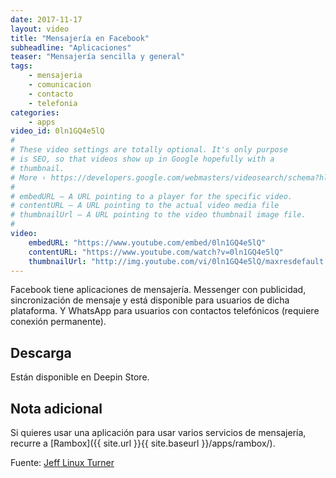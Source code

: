 ```yaml
---
date: 2017-11-17
layout: video
title: "Mensajería en Facebook"
subheadline: "Aplicaciones"
teaser: "Mensajería sencilla y general"
tags:
    - mensajeria
    - comunicacion
    - contacto
    - telefonia
categories:
    - apps
video_id: 0ln1GQ4e5lQ
#
# These video settings are totally optional. It's only purpose
# is SEO, so that videos show up in Google hopefully with a
# thumbnail.
# More › https://developers.google.com/webmasters/videosearch/schema?hl=en&rd=1
#
# embedURL – A URL pointing to a player for the specific video.
# contentURL – A URL pointing to the actual video media file
# thumbnailUrl – A URL pointing to the video thumbnail image file.
#
video:
    embedURL: "https://www.youtube.com/embed/0ln1GQ4e5lQ"
    contentURL: "https://www.youtube.com/watch?v=0ln1GQ4e5lQ"
    thumbnailUrl: "http://img.youtube.com/vi/0ln1GQ4e5lQ/maxresdefault.jpg"
---
```

<!--more-->

Facebook tiene aplicaciones de mensajería. Messenger con publicidad, sincronización de mensaje y está disponible para usuarios de dicha plataforma. Y WhatsApp para usuarios con contactos telefónicos (requiere conexión permanente).

## Descarga

Están disponible en Deepin Store.

## Nota adicional

Si quieres usar una aplicación para usar varios servicios de mensajería, recurre a [Rambox]({{ site.url }}{{ site.baseurl }}/apps/rambox/).

Fuente: [Jeff Linux Turner](https://www.youtube.com/channel/UCQ93uL3eEGNxUOdulfrLGcw)
